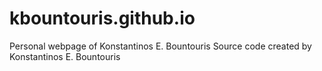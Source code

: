 # kbountouris.github.io

Personal webpage of Konstantinos E. Bountouris
Source code created by Konstantinos E. Bountouris

